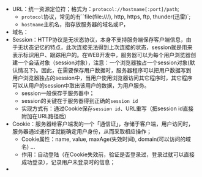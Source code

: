 - URL：统一资源定位符；格式为：`protocol://hostname[:port]/path`;
  - `protocol`协议，常见的有``file(file:///), http, https, ftp, thunder(迅雷)`;
  - `hostname`主机名，指存放服务器的域名或IP，
- 域名：
- Session：HTTP协议是无状态协议，本身不支持服务端保存客户端信息，由于无状态记忆的特点，此次连接无法得到上次连接的状态，session就是用来表示标识用户、跟踪用户的。在WEB开发中，服务器可以为每个用户浏览器创建一个会话对象（session对象），注意：一个浏览器独占一个session对象(默认情况下)。因此，在需要保存用户数据时，服务器程序可以把用户数据写到用户浏览器独占的session中，当用户使用浏览器访问其它程序时，其它程序可以从用户的session中取出该用户的数据，为用户服务。
  - session一般保存于服务器中；
  - session的关键在于服务器得到正确的`session id`
  - 实现方式有：通过Cookie保存`session id`、URL重写（把session id直接附加在URL路径后)
- Cookie：服务器给客户端发的一个「通信证」，存储于客户端，用户访问时，服务器通过通行证就能确定用户身份，从而采取相应操作；
  - Cookie属性：name, value, maxAge(失效时间), domain(可以访问的域名) ...
  - 作用：自动登陆（在Cookie失效前，验证是否登录过，登录过就可以直接成功登录），记录用户未登录时的信息；
- ​
